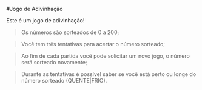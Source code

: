 #Jogo de Adivinhação

Este é um jogo de adivinhação!

> Os números são sorteados de 0 a 200;

> Você tem três tentativas para acertar o número sorteado;

> Ao fim de cada partida você pode solicitar um novo jogo, o número será sorteado novamente;

> Durante as tentativas é possível saber se você está perto ou longe do número sorteado (QUENTE|FRIO).
